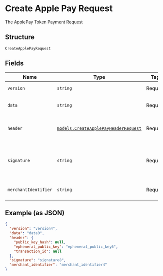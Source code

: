 
# Create Apple Pay Request

The ApplePay Token Payment Request

## Structure

`CreateApplePayRequest`

## Fields

| Name | Type | Tags | Description |
|  --- | --- | --- | --- |
| `version` | `string` | Required | The token version |
| `data` | `string` | Required | The cryptography data |
| `header` | [`models.CreateApplePayHeaderRequest`](../../doc/models/create-apple-pay-header-request.md) | Required | The ApplePay header request |
| `signature` | `string` | Required | Detached PKCS #7 signature, Base64 encoded as string |
| `merchantIdentifier` | `string` | Required | ApplePay Merchant identifier |

## Example (as JSON)

```json
{
  "version": "version4",
  "data": "data0",
  "header": {
    "public_key_hash": null,
    "ephemeral_public_key": "ephemeral_public_key6",
    "transaction_id": null
  },
  "signature": "signature8",
  "merchant_identifier": "merchant_identifier4"
}
```

